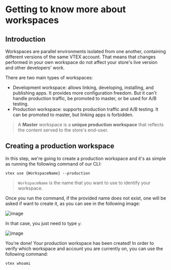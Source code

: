 # Getting to know more about workspaces

## Introduction

Workspaces are parallel environments isolated from one another, containing different versions of the same VTEX account. That means that changes performed in your own workspace do not affect your store's live version and other developers' work.

There are two main types of workspaces:

- Development workspace: allows linking, developing, installing, and publishing apps. It provides more configuration freedom. But it can't handle production traffic, be promoted to master, or be used for A/B testing.
- Production workspace: supports production traffic and A/B testing. It can be promoted to master, but linking apps is forbidden.

> A **Master** workspace is a **unique production workspace** that reflects the content served to the store's end-user.

## Creating a production workspace

In this step, we're going to create a production workspace and it's as simple as running the following command of our CLI:

```
vtex use {WorkspaceName} --production
```

> `WorkspaceName` is the name that you want to use to identify your workspace.

Once you run the command, if the provided name does not exist, one will be asked if want to create it, as you can see in the following image:

![image](https://user-images.githubusercontent.com/19495917/88816710-0efbc480-d193-11ea-8918-1d595c7595f5.png)

In that case, you just need to type `y`:

![image](https://user-images.githubusercontent.com/19495917/88816914-4cf8e880-d193-11ea-9676-3647626a3236.png)

You're done! Your production workspace has been created! In order to verify which workspace and account you are currently on, you can use the following command:

```
vtex whoami
```

